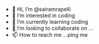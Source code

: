 - 👋 Hi, I’m @sairamrapelli
- 👀 I’m interested in coding
- 🌱 I’m currently learning coding
- 💞️ I’m looking to collaborate on ...
- 📫 How to reach me ...ping me

<!---
sairam-x/sairam-x is a ✨ special ✨ repository because its `README.md` (this file) appears on your GitHub profile.
You can click the Preview link to take a look at your changes.
--->
